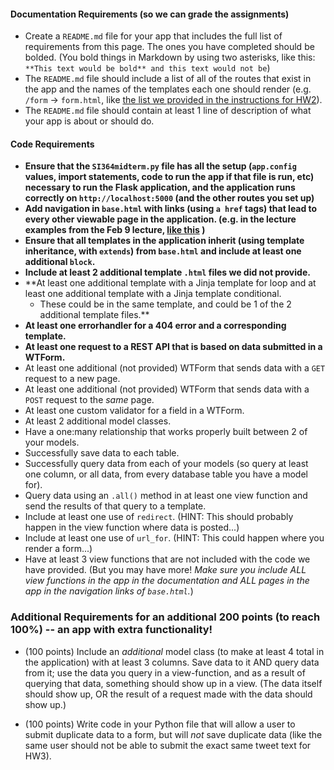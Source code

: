 
#### Documentation Requirements (so we can grade the assignments)
* Create a `README.md` file for your app that includes the full list of requirements from this page. The ones you have completed should be bolded. (You bold things in Markdown by using two asterisks, like this: `**This text would be bold** and this text would not be`)
* The `README.md` file should include a list of all of the routes that exist in the app and the names of the templates each one should render (e.g. `/form` -> `form.html`, like [the list we provided in the instructions for HW2](https://www.dropbox.com/s/3a83ykoz79tqn8r/Screenshot%202018-02-15%2013.27.52.png?dl=0)).
* The `README.md` file should contain at least 1 line of description of what your app is about or should do.

#### Code Requirements


- **Ensure that the `SI364midterm.py` file has all the setup (`app.config` values, import statements, code to run the app if that file is run, etc) necessary to run the Flask application, and the application runs correctly on `http://localhost:5000` (and the other routes you set up)**  
- **Add navigation in `base.html` with links (using `a href` tags) that lead to every other viewable page in the application. (e.g. in the lecture examples from the Feb 9 lecture, [like this](https://www.dropbox.com/s/hjcls4cfdkqwy84/Screenshot%202018-02-15%2013.26.32.png?dl=0) )**  
- **Ensure that all templates in the application inherit (using template inheritance, with `extends`) from `base.html` and include at least one additional `block`.**  
- **Include at least 2 additional template `.html` files we did not provide.**  
- **At least one additional template with a Jinja template for loop and at least one additional template with a Jinja template conditional.  
    - These could be in the same template, and could be 1 of the 2 additional template files.**     
- **At least one errorhandler for a 404 error and a corresponding template.**    
- **At least one request to a REST API that is based on data submitted in a WTForm.**    
- At least one additional (not provided) WTForm that sends data with a `GET` request to a new page.  
- At least one additional (not provided) WTForm that sends data with a `POST` request to the *same* page.  
- At least one custom validator for a field in a WTForm.  
- At least 2 additional model classes.  
- Have a one:many relationship that works properly built between 2 of your models.  
- Successfully save data to each table.  
- Successfully query data from each of your models (so query at least one column, or all data, from every database table you have a model for).  
- Query data using an `.all()` method in at least one view function and send the results of that query to a template.  
- Include at least one use of `redirect`. (HINT: This should probably happen in the view function where data is posted...)  
- Include at least one use of `url_for`. (HINT: This could happen where you render a form...)  
- Have at least 3 view functions that are not included with the code we have provided. (But you may have more! *Make sure you include ALL view functions in the app in the documentation and ALL pages in the app in the navigation links of `base.html`.*)  

### Additional Requirements for an additional 200 points (to reach 100%) -- an app with extra functionality!  

* (100 points) Include an *additional* model class (to make at least 4 total in the application) with at least 3 columns. Save data to it AND query data from it; use the data you query in a view-function, and as a result of querying that data, something should show up in a view. (The data itself should show up, OR the result of a request made with the data should show up.)  

* (100 points) Write code in your Python file that will allow a user to submit duplicate data to a form, but will *not* save duplicate data (like the same user should not be able to submit the exact same tweet text for HW3).  




